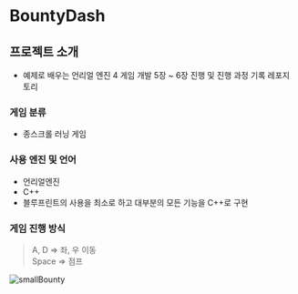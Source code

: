 # BountyDash
## 프로젝트 소개
- 예제로 배우는 언리얼 엔진 4 게임 개발 5장 ~ 6장 진행 및 진행 과정 기록 레포지토리
### 게임 분류
- 종스크롤 러닝 게임
### 사용 엔진 및 언어
- 언리얼엔진
- C++
- 블루프린트의 사용을 최소로 하고 대부분의 모든 기능을 C++로 구현
### 게임 진행 방식
>A, D => 좌, 우 이동   
>Space => 점프  


![smallBounty](https://user-images.githubusercontent.com/54701846/150329161-3718eb5d-09d3-41e9-9cc6-361a0d54f968.gif)
